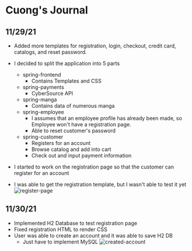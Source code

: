 # Cuong's Journal

## 11/29/21
* Added more templates for registration, login, checkout, credit card, catalogs, and reset password.

* I decided to split the application into 5 parts
    * spring-frontend
        * Contains Templates and CSS
    * spring-payments
        * CyberSource API
    * spring-manga
        * Contains data of numerous manga
    * spring-employee
        * I assumes that an employee profile has already been made, so Employee won't have a registration page.
        * Able to reset customer's password
    * spring-customer
        * Registers for an account
        * Browse catalog and add into cart
        * Check out and input payment information

* I started to work on the registration page so that the customer can register for an account
* I was able to get the registration template, but I wasn't able to test it yet
![register-page](./images/register-page.png)


## 11/30/21
* Implemented H2 Database to test registration page
* Fixed registration HTML to render CSS
* User was able to create an account and it was able to save H2 DB
    * Just have to implement MySQL
![created-account](./images/account-created.png)
